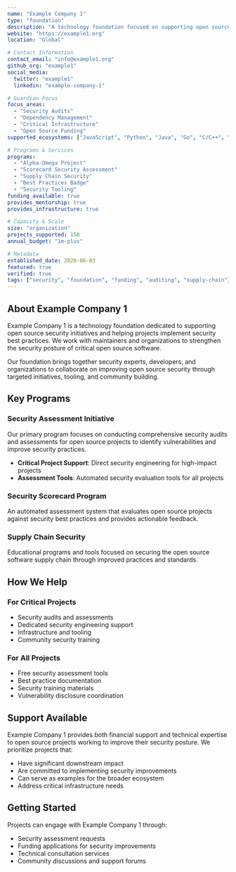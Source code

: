 ```yaml
---
name: "Example Company 1"
type: "foundation"
description: "A technology foundation focused on supporting open source security initiatives and helping projects implement best practices for secure software development."
website: "https://example1.org"
location: "Global"

# Contact Information
contact_email: "info@example1.org"
github_org: "example1"
social_media:
  twitter: "example1"
  linkedin: "example-company-1"

# Guardian Focus
focus_areas: 
  - "Security Audits"
  - "Dependency Management"
  - "Critical Infrastructure"
  - "Open Source Funding"
supported_ecosystems: ["JavaScript", "Python", "Java", "Go", "C/C++", "Rust"]

# Programs & Services
programs:
  - "Alpha-Omega Project"
  - "Scorecard Security Assessment"
  - "Supply Chain Security"
  - "Best Practices Badge"
  - "Security Tooling"
funding_available: true
provides_mentorship: true
provides_infrastructure: true

# Capacity & Scale
size: "organization"
projects_supported: 150
annual_budget: "1m-plus"

# Metadata
established_date: 2020-08-03
featured: true
verified: true
tags: ["security", "foundation", "funding", "auditing", "supply-chain"]
---
```


## About Example Company 1

Example Company 1 is a technology foundation dedicated to supporting open source security initiatives and helping projects implement security best practices. We work with maintainers and organizations to strengthen the security posture of critical open source software.

Our foundation brings together security experts, developers, and organizations to collaborate on improving open source security through targeted initiatives, tooling, and community building.

## Key Programs

### Security Assessment Initiative
Our primary program focuses on conducting comprehensive security audits and assessments for open source projects to identify vulnerabilities and improve security practices.

- **Critical Project Support**: Direct security engineering for high-impact projects
- **Assessment Tools**: Automated security evaluation tools for all projects

### Security Scorecard Program
An automated assessment system that evaluates open source projects against security best practices and provides actionable feedback.

### Supply Chain Security
Educational programs and tools focused on securing the open source software supply chain through improved practices and standards.

## How We Help

### For Critical Projects
- Security audits and assessments
- Dedicated security engineering support
- Infrastructure and tooling
- Community security training

### For All Projects
- Free security assessment tools
- Best practice documentation
- Security training materials
- Vulnerability disclosure coordination

## Support Available

Example Company 1 provides both financial support and technical expertise to open source projects working to improve their security posture. We prioritize projects that:

- Have significant downstream impact
- Are committed to implementing security improvements
- Can serve as examples for the broader ecosystem
- Address critical infrastructure needs

## Getting Started

Projects can engage with Example Company 1 through:
- Security assessment requests
- Funding applications for security improvements
- Technical consultation services
- Community discussions and support forums